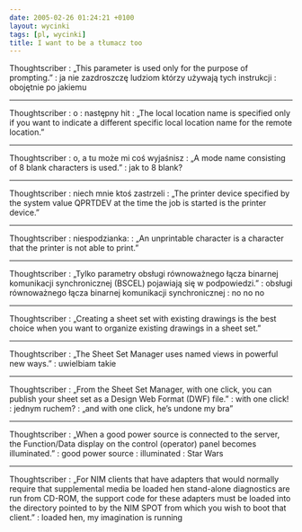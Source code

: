 ```yaml
---
date: 2005-02-26 01:24:21 +0100
layout: wycinki
tags: [pl, wycinki]
title: I want to be a tłumacz too
---
```


Thoughtscriber
: „This parameter is used only for the purpose of prompting.”
: ja nie zazdroszczę ludziom którzy używają tych instrukcji
: obojętnie po jakiemu

---

Thoughtscriber
: o
: następny hit
: „The local location name is specified only if you want to indicate a different specific local location name for the remote location.”

---

Thoughtscriber
: o, a tu może mi coś wyjaśnisz
: „A mode name consisting of 8 blank characters is used.”
: jak to 8 blank?

---

Thoughtscriber
: niech mnie ktoś zastrzeli
: „The printer device specified by the system value QPRTDEV at the time the job is started is the printer device.”

---

Thoughtscriber
: niespodzianka:
: „An unprintable character is a character that the printer is not able to print.”

---

Thoughtscriber
: „Tylko parametry obsługi równoważnego łącza binarnej komunikacji synchronicznej (BSCEL) pojawiają się w podpowiedzi.”
: obsługi równoważnego łącza binarnej komunikacji synchronicznej
: no no no

---

Thoughtscriber
: „Creating a sheet set with existing drawings is the best choice when you want to organize existing drawings in a sheet set.”

---

Thoughtscriber
: „The Sheet Set Manager uses named views in powerful new ways.”
: uwielbiam takie

---

Thoughtscriber
: „From the Sheet Set Manager, with one click, you can publish your sheet set as a Design Web Format (DWF) file.”
: with one click!
: jednym ruchem?
: „and with one click, he’s undone my bra”

---

Thoughtscriber
: „When a good power source is connected to the server, the Function/Data display on the control (operator) panel becomes illuminated.”
: good power source
: illuminated
: Star Wars

---

Thoughtscriber
: „For NIM clients that have adapters that would normally require that supplemental media be loaded hen stand-alone diagnostics are run from CD-ROM, the support code for these adapters must be loaded into the directory pointed to by the NIM SPOT from which you wish to boot that client.”
: loaded hen, my imagination is running
